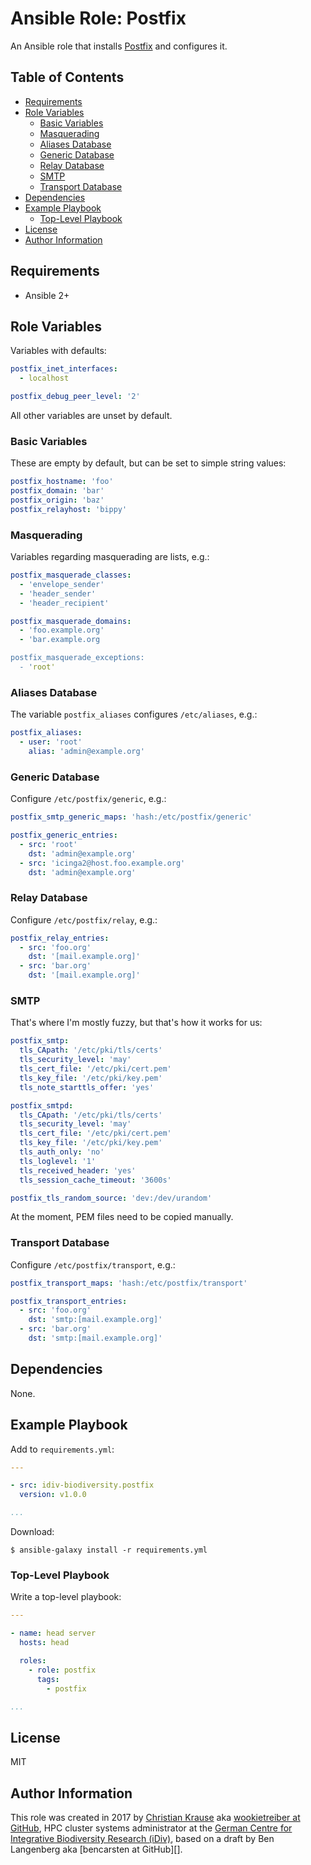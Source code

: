 Ansible Role: Postfix
=====================

An Ansible role that installs [Postfix][] and configures it.

Table of Contents
-----------------

<!-- toc -->

- [Requirements](#requirements)
- [Role Variables](#role-variables)
  * [Basic Variables](#basic-variables)
  * [Masquerading](#masquerading)
  * [Aliases Database](#aliases-database)
  * [Generic Database](#generic-database)
  * [Relay Database](#relay-database)
  * [SMTP](#smtp)
  * [Transport Database](#transport-database)
- [Dependencies](#dependencies)
- [Example Playbook](#example-playbook)
  * [Top-Level Playbook](#top-level-playbook)
- [License](#license)
- [Author Information](#author-information)

<!-- tocstop -->

Requirements
------------

- Ansible 2+

Role Variables
--------------

Variables with defaults:

```yml
postfix_inet_interfaces:
  - localhost

postfix_debug_peer_level: '2'
```

All other variables are unset by default.

### Basic Variables

These are empty by default, but can be set to simple string values:

```yml
postfix_hostname: 'foo'
postfix_domain: 'bar'
postfix_origin: 'baz'
postfix_relayhost: 'bippy'
```

### Masquerading

Variables regarding masquerading are lists, e.g.:

```yml
postfix_masquerade_classes:
  - 'envelope_sender'
  - 'header_sender'
  - 'header_recipient'

postfix_masquerade_domains:
  - 'foo.example.org'
  - 'bar.example.org

postfix_masquerade_exceptions:
  - 'root'
```

### Aliases Database

The variable `postfix_aliases` configures `/etc/aliases`, e.g.:

```yml
postfix_aliases:
  - user: 'root'
    alias: 'admin@example.org'
```

### Generic Database

Configure `/etc/postfix/generic`, e.g.:

```yml
postfix_smtp_generic_maps: 'hash:/etc/postfix/generic'

postfix_generic_entries:
  - src: 'root'
    dst: 'admin@example.org'
  - src: 'icinga2@host.foo.example.org'
    dst: 'admin@example.org'
```

### Relay Database

Configure `/etc/postfix/relay`, e.g.:

```yml
postfix_relay_entries:
  - src: 'foo.org'
    dst: '[mail.example.org]'
  - src: 'bar.org'
    dst: '[mail.example.org]'
```

### SMTP

That's where I'm mostly fuzzy, but that's how it works for us:

```yml
postfix_smtp:
  tls_CApath: '/etc/pki/tls/certs'
  tls_security_level: 'may'
  tls_cert_file: '/etc/pki/cert.pem'
  tls_key_file: '/etc/pki/key.pem'
  tls_note_starttls_offer: 'yes'

postfix_smtpd:
  tls_CApath: '/etc/pki/tls/certs'
  tls_security_level: 'may'
  tls_cert_file: '/etc/pki/cert.pem'
  tls_key_file: '/etc/pki/key.pem'
  tls_auth_only: 'no'
  tls_loglevel: '1'
  tls_received_header: 'yes'
  tls_session_cache_timeout: '3600s'

postfix_tls_random_source: 'dev:/dev/urandom'
```

At the moment, PEM files need to be copied manually.

### Transport Database

Configure `/etc/postfix/transport`, e.g.:

```yml
postfix_transport_maps: 'hash:/etc/postfix/transport'

postfix_transport_entries:
  - src: 'foo.org'
    dst: 'smtp:[mail.example.org]'
  - src: 'bar.org'
    dst: 'smtp:[mail.example.org]'
```

Dependencies
------------

None.

Example Playbook
----------------

Add to `requirements.yml`:

```yml
---

- src: idiv-biodiversity.postfix
  version: v1.0.0

...
```

Download:

```console
$ ansible-galaxy install -r requirements.yml
```

### Top-Level Playbook

Write a top-level playbook:

```yml
---

- name: head server
  hosts: head

  roles:
    - role: postfix
      tags:
        - postfix

...
```

License
-------

MIT

Author Information
------------------

This role was created in 2017 by [Christian Krause][author] aka [wookietreiber at GitHub][wookietreiber], HPC cluster systems administrator at the [German Centre for Integrative Biodiversity Research (iDiv)][idiv], based on a draft by Ben Langenberg aka [bencarsten at GitHub][].


[author]: https://www.idiv.de/groups_and_people/employees/details/eshow/krause-christian.html
[idiv]: https://www.idiv.de/
[bencarsten]: https://github.com/bencarsten
[wookietreiber]: https://github.com/wookietreiber
[blastdl]: https://github.com/idiv-biodiversity/blastdl
[postfix]: http://www.postfix.org/
